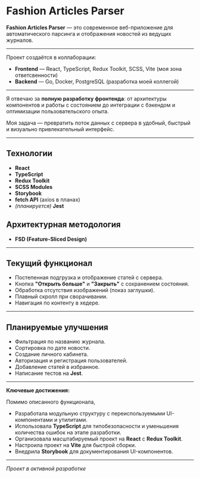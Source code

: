 # Fashion Articles Parser

**Fashion Articles Parser** — это современное веб-приложение для автоматического парсинга и отображения новостей из ведущих журналов.

---

Проект создаётся в коллаборации:  
- **Frontend** — React, TypeScript, Redux Toolkit, SCSS, Vite (моя зона ответсвенности)
- **Backend** — Go, Docker, PostgreSQL (разработка моей коллегой)  

---

Я отвечаю за **полную разработку фронтенда**: от архитектуры компонентов и работы с состоянием до интеграции с бэкендом и оптимизации пользовательского опыта.
 
Моя задача — превратить поток данных с сервера в удобный, быстрый и визуально привлекательный интерфейс.

---
## Технологии
- **React**
- **TypeScript**
- **Redux Toolkit**
- **SCSS Modules**
- **Storybook**
- **fetch API** (axios в планах)
- *(планируется)* **Jest**

## Архитектурная методология
- **FSD (Feature-Sliced Design)**
---

## Текущий функционал
- Постепенная подгрузка и отображение статей с сервера.
- Кнопка **"Открыть больше"** и **"Закрыть"** с сохранением состояния.
- Обработка отсутствия изображений (показ заглушки).
- Плавный скролл при сворачивании.
- Навигация по контенту в хедере.

---

## Планируемые улучшения
- Фильтрация по названию журнала.
- Сортировка по дате новости.
- Создание личного кабинета.
- Авторизация и регистрация пользователей.
- Добавление статей в избранное.
- Написание тестов на **Jest**.

---

**Ключевые достижения:**

Помимо описанного функционала,
- Разработала модульную структуру с переиспользуемыми UI-компонентами и утилитами.
- Использовала **TypeScript** для типобезопасности и уменьшения количества ошибок на этапе разработки.
- Организовала масштабируемый проект на **React** с **Redux Toolkit**.
- Настроила проект на **Vite** для быстрой сборки.
- Внедрила **Storybook** для документирования UI-компонентов.

---

*Проект в активной разработке*
